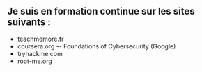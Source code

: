 ## Je suis en formation continue sur les sites suivants :

- teachmemore.fr
- coursera.org  -- Foundations of Cybersecurity (Google)  
- tryhackme.com  
- root-me.org

